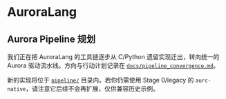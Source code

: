 # AuroraLang

## Aurora Pipeline 规划

我们正在把 AuroraLang 的工具链逐步从 C/Python 遗留实现迁出，转向统一的 Aurora 驱动流水线。方向与行动计划记录在 [`docs/pipeline_convergence.md`](docs/pipeline_convergence.md)。

新的实现将位于 [`pipeline/`](pipeline/) 目录内。若你仍需使用 Stage 0/legacy 的 `aurc-native`，请注意它后续不会再扩展，仅供兼容历史示例。

